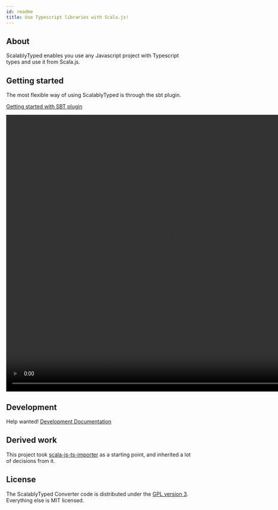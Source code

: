 ```yaml
---
id: readme
title: Use Typescript libraries with Scala.js!
---
```


## About
ScalablyTyped enables you use any Javascript project with Typescript types
and use it from Scala.js.

## Getting started
The most flexible way of using ScalablyTyped is through the sbt plugin.

[Getting started with SBT plugin](plugin.md) 

<video autoplay="autoplay" controls="true" muted="true" src="https://olvind.com/videos/getting_started.mp4" height="744px" width="874"></video>

## Development
Help wanted! [Development Documentation](devel/about.md)

## Derived work
This project took [scala-js-ts-importer](https://github.com/sjrd/scala-js-ts-importer/) as a starting point,
and inherited a lot of decisions from it.

## License
The ScalablyTyped Converter code is distributed under the [GPL version 3](https://opensource.org/licenses/GPL-3.0).
Everything else is MIT licensed.
 
